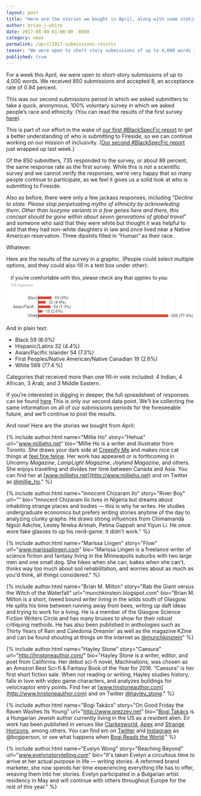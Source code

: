 ```yaml
---
layout: post
title: "Here are the stories we bought in April, along with some statistics on race and ethnicity"
author: brian-j-white
date: 2017-08-09 01:00:00 -0500
category: news
permalink: /april2017-submissions-results
teaser: "We were open to short story submissions of up to 4,000 words in April. We received 850 submissions and accepted 8."
published: true
---
```


For a week this April, we were open to short-story submissions of up to 4,000 words. We received 850 submissions and accepted 8, an acceptance rate of 0.94 percent.

This was our second submissions period in which we asked submitters to take a quick, anonymous, 100% voluntary survey in which we asked people’s race and ethnicity. (You can read the results of the first survey [here](http://firesidefiction.com/march2017-submissions-results)).

This is part of our effort in the wake of [our first #BlackSpecFic report](/blackspecfic-2015) to get a better understanding of who is submitting to Fireside, so we can continue working on our mission of inclusivity. ([Our second #BlackSpecFic report](/blackspecfic) just wrapped up last week.)

Of the 850 submitters, 735 responded to the survey, or about 86 percent, the same response rate as the first survey. While this is not a scientific survey and we cannot verify the responses, we’re very happy that so many people continue to participate, as we feel it gives us a solid look at who is submitting to Fireside.

Also as before, there were only a few jackass responses, including “_Decline to state. Please stop perpetuating myths of ethnicity by acknowleding them. Other than isozyme variants in a few genes here and there, this concept should be gone within about seven generations of global travel_” and someone  who said that they were white but thought it was helpful to add that they had non-white daughters in law and once lived near a Native American reservation. Three dipshits filled in “Human” as their race.

Whatever.

Here are the results of the survey in a graphic. (People could select multiple options, and they could also fill in a text box under other):

![Survey](/images/graphics/april2017-survey.png)

And in plain text:
-	Black 59 (8.0%)
-	Hispanic/Latinx 32 (4.4%)
-	Asian/Pacific Islander 54 (7.3%)
-	First Peoples/Native American/Native Canadian 19 (2.6%)
-	White 569 (77.4 %)

Categories that received more than one fill-in vote included: 4 Indian, 4 African, 3 Arab, and 3 Middle Eastern.

If you’re interested in digging in deeper, the full spreadsheet of responses can be found [here](https://docs.google.com/spreadsheets/d/1aCYgDIq0jq-iltMmLlFNTCi5MuWGpcSKR-F5QaIlfSQ/edit?usp=sharing)
This is only our second data point. We’ll be collecting the same information on all of our submissions periods for the foreseeable future, and we’ll continue to post the results.

And now! Here are the stories we bought from April:

{% include author.html
            name="Millie Ho"
            story="Hehua"
            url="www.millieho.net"
            bio="Millie Ho is a writer and illustrator from Toronto. She draws your dark side at [Creepify Me](http://www.creepifyme.com) and makes nice cat things at [feel fine feline](http://www.feelfinefeline.com). Her work has appeared or is forthcoming in _Uncanny Magazine_, _LampLight Magazine_, _Joyland Magazine_, and others. She enjoys travelling and divides her time between Canada and Asia. You can find her at [www.millieho.net](http://www.millieho.net) and on Twitter as [@millie_ho](http://www.twitter.com/millie_ho)."
            %}

{% include author.html
            name="Innocent Chizaram Ilo"
            story="River Boy"
            url=""
            bio="Innocent Chizaram Ilo lives in Nigeria but dreams about inhabiting strange places and bodies — this is why he writes. He studies undergraduate economics but prefers writing stories anytime of the day to analyzing clunky graphs. He draws strong influences from Chimamanda Ngozi Adichie, Lesley Nneka Arimah, Petina Gappah and Yiyun Li. He once wore fake glasses to up his nerd-game. It didn't work."
            %}

{% include author.html
            name="Marissa Lingen"
            story="Flow"
            url="www.marissalingen.com"
            bio="Marissa Lingen is a freelance writer of science fiction and fantasy living in the Minneapolis suburbs with two large men and one small dog. She hikes when she can, bakes when she can't, thinks way too much about soil rehabilitation, and worries about as much as you'd think, all things considered."
            %}

{% include author.html
            name="Brian M. Milton"
            story="Rab the Giant versus the Witch of the Waterfall"
            url="munchkinstein.blogspot.com"
            bio="Brian M. Milton is a short, tweed bound writer living in the wilds south of Glasgow. He splits his time between running away from bees, writing up daft ideas and trying to work for a living. He is a member of the Glasgow Science Fiction Writers Circle and has many bruises to show for their robust critiquing methods. He has also been published in anthologies such as Thirty Years of Rain and Caledonia Dreamin' as well as the magazine KZine and can be found shouting at things on the internet as [@munchkinstein](http://www.twitter.com/munchkinstein)"
            %}            

{% include author.html
            name="Hayley Stone"
            story="Caesura"
            url="http://hnstoneauthor.com/"
            bio="Hayley Stone is a writer, editor, and poet from California. Her debut sci-fi novel, Machinations, was chosen as an Amazon Best Sci-fi & Fantasy Book of the Year for 2016. “Caesura” is her first short fiction sale. When not reading or writing, Hayley studies history, falls in love with video game characters, and analyzes buildings for velociraptor entry points. Find her at [www.hnstoneauthor.com](http://www.hnstoneauthor.com) and on Twitter [@hayley_stone](http://www.twitter.com/hayley_stone)."
            %}    

{% include author.html
            name="Bogi Takács"
            story="On Good Friday the Raven Washes Its Young"
            url="http://www.prezzey.net"
            bio="[Bogi Takács](http://www.prezzey.net) is a Hungarian Jewish author currently living in the US as a resident alien. Eir work has been published in venues like [Clarkesworld](http://clarkesworldmagazine.com/author/Bogi%20Tak%C3%A1cs/), [Apex](http://www.apex-magazine.com/tag/bogi-takacs/) and  [Strange Horizons](http://strangehorizons.com/author/bogi-takacs/), among others. You can find em on [Twitter](https://www.twitter.com/bogiperson) and [Instagram](https://www.instagram.com/bogiperson/) as @bogiperson, or see what happens when [Bogi Reads the World](http://www.bogireadstheworld.com)."
            %}    

{% include author.html
            name="Evelyn Wong"
            story="Reaching Beyond"
            url="www.evelynstorytelling.com"
            bio="It's taken Evelyn a circuitous time to arrive at her actual purpose in life — writing stories. A reformed brand marketer, she now spends her time experiencing everything life has to offer, weaving them into her stories. Evelyn participated in a Bulgarian artist residency in May and will continue with others throughout Europe for the rest of this year."
            %}
